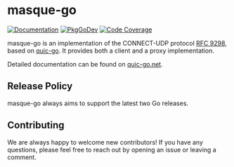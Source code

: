# masque-go

[![Documentation](https://img.shields.io/badge/docs-quic--go.net-red?style=flat)](https://quic-go.net/docs/masque)
[![PkgGoDev](https://pkg.go.dev/badge/github.com/nukilabs/masque-go)](https://pkg.go.dev/github.com/nukilabs/masque-go)
[![Code Coverage](https://img.shields.io/codecov/c/github/quic-go/masque-go/master.svg?style=flat-square)](https://codecov.io/gh/quic-go/masque-go/)

masque-go is an implementation of the CONNECT-UDP protocol [RFC 9298](https://datatracker.ietf.org/doc/html/rfc9298), based on [quic-go](https://github.com/nukilabs/quic-go). It provides both a client and a proxy implementation.

Detailed documentation can be found on [quic-go.net](https://quic-go.net/docs/connect-udp/).

## Release Policy

masque-go always aims to support the latest two Go releases.

## Contributing

We are always happy to welcome new contributors! If you have any questions, please feel free to reach out by opening an issue or leaving a comment.
